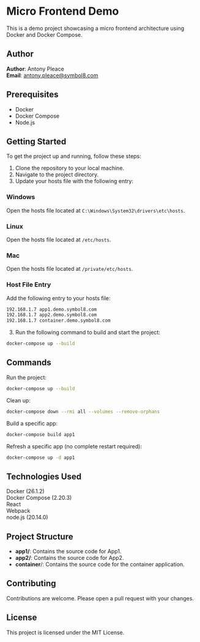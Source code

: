 # Micro Frontend Demo

This is a demo project showcasing a micro frontend architecture using Docker and Docker Compose.

## Author
**Author**: Antony Pleace  
**Email**: antony.pleace@symbol8.com

## Prerequisites

- Docker
- Docker Compose
- Node.js

## Getting Started

To get the project up and running, follow these steps:

1. Clone the repository to your local machine.
2. Navigate to the project directory.
3. Update your hosts file with the following entry:

### Windows
Open the hosts file located at `C:\Windows\System32\drivers\etc\hosts`.

### Linux
Open the hosts file located at `/etc/hosts`.

### Mac
Open the hosts file located at `/private/etc/hosts`.


### Host File Entry
Add the following entry to your hosts file:
```bash
192.168.1.7 app1.demo.symbol8.com
192.168.1.7 app2.demo.symbol8.com
192.168.1.7 container.demo.symbol8.com
```
3. Run the following command to build and start the project:

```bash
docker-compose up --build
```

## Commands

Run the project: 
```bash
docker-compose up --build
```

Clean up: 
```bash
docker-compose down --rmi all --volumes --remove-orphans
```

Build a specific app: 
```bash
docker-compose build app1
```

Refresh a specific app (no complete restart required): 
```bash
docker-compose up -d app1
```

## Technologies Used

Docker (26.1.2)  
Docker Compose (2.20.3)  
React  
Webpack  
node.js (20.14.0)  


## Project Structure
* **app1/**: Contains the source code for App1.  
* **app2/**: Contains the source code for App2.  
* **container**/: Contains the source code for the container application.  


## Contributing
Contributions are welcome. Please open a pull request with your changes.

## License
This project is licensed under the MIT License.
